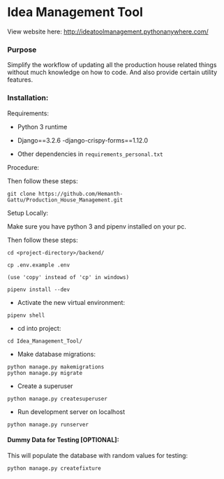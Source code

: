# Idea Management Tool

View website here: http://ideatoolmanagement.pythonanywhere.com/

### Purpose

Simplify the workflow of updating all the production house related things without much knowledge on how to code. And also provide certain utility features.

### Installation:

Requirements:

- Python 3 runtime
- Django==3.2.6
-django-crispy-forms==1.12.0

- Other dependencies in `requirements_personal.txt`

Procedure:



Then follow these steps:

```
git clone https://github.com/Hemanth-Gattu/Production_House_Management.git
```


Setup Locally:

Make sure you have python 3 and pipenv installed on your pc.

Then follow these steps:

```
cd <project-directory>/backend/

cp .env.example .env

(use 'copy' instead of 'cp' in windows)
```

```
pipenv install --dev
```

- Activate the new virtual environment:

```
pipenv shell
```

- cd into project:

```
cd Idea_Management_Tool/
```

- Make database migrations:

```
python manage.py makemigrations
python manage.py migrate
```

- Create a superuser

```
python manage.py createsuperuser
```

- Run development server on localhost

```
python manage.py runserver
```

#### Dummy Data for Testing [OPTIONAL]:

This will populate the database with random values for testing:

```
python manage.py createfixture
```
